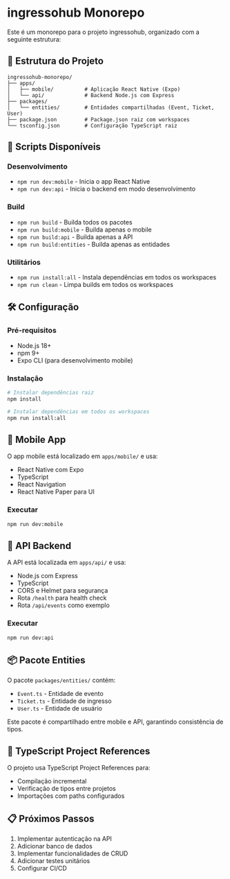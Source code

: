 # ingressohub Monorepo

Este é um monorepo para o projeto ingressohub, organizado com a seguinte estrutura:

## 📁 Estrutura do Projeto

```
ingressohub-monorepo/
├── apps/
│   ├── mobile/          # Aplicação React Native (Expo)
│   └── api/             # Backend Node.js com Express
├── packages/
│   └── entities/        # Entidades compartilhadas (Event, Ticket, User)
├── package.json         # Package.json raiz com workspaces
└── tsconfig.json        # Configuração TypeScript raiz
```

## 🚀 Scripts Disponíveis

### Desenvolvimento
- `npm run dev:mobile` - Inicia o app React Native
- `npm run dev:api` - Inicia o backend em modo desenvolvimento

### Build
- `npm run build` - Builda todos os pacotes
- `npm run build:mobile` - Builda apenas o mobile
- `npm run build:api` - Builda apenas a API
- `npm run build:entities` - Builda apenas as entidades

### Utilitários
- `npm run install:all` - Instala dependências em todos os workspaces
- `npm run clean` - Limpa builds em todos os workspaces

## 🛠️ Configuração

### Pré-requisitos
- Node.js 18+
- npm 9+
- Expo CLI (para desenvolvimento mobile)

### Instalação
```bash
# Instalar dependências raiz
npm install

# Instalar dependências em todos os workspaces
npm run install:all
```

## 📱 Mobile App

O app mobile está localizado em `apps/mobile/` e usa:
- React Native com Expo
- TypeScript
- React Navigation
- React Native Paper para UI

### Executar
```bash
npm run dev:mobile
```

## 🔌 API Backend

A API está localizada em `apps/api/` e usa:
- Node.js com Express
- TypeScript
- CORS e Helmet para segurança
- Rota `/health` para health check
- Rota `/api/events` como exemplo

### Executar
```bash
npm run dev:api
```

## 📦 Pacote Entities

O pacote `packages/entities/` contém:
- `Event.ts` - Entidade de evento
- `Ticket.ts` - Entidade de ingresso
- `User.ts` - Entidade de usuário

Este pacote é compartilhado entre mobile e API, garantindo consistência de tipos.

## 🔗 TypeScript Project References

O projeto usa TypeScript Project References para:
- Compilação incremental
- Verificação de tipos entre projetos
- Importações com paths configurados

## 📋 Próximos Passos

1. Implementar autenticação na API
2. Adicionar banco de dados
3. Implementar funcionalidades de CRUD
4. Adicionar testes unitários
5. Configurar CI/CD
